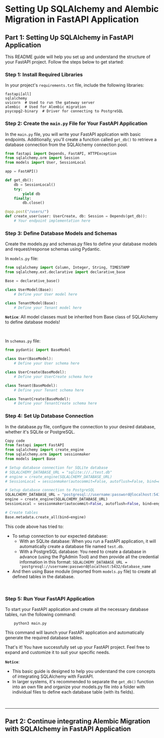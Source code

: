 # Setting Up SQLAlchemy and Alembic Migration in FastAPI Application

## **Part 1: Setting Up SQLAlchemy in FastAPI Application** 

This README guide will help you set up and understand the structure of your FastAPI project. Follow the steps below to get started:

### Step 1: Install Required Libraries

In your project's `requirements.txt` file, include the following libraries:

```plaintext
fastapi[all]
sqlalchemy
uvicorn  # Used to run the gateway server
alembic  # Used for Alembic migration
psycopg2-binary  # Driver for connecting to PostgreSQL
```

### Step 2: Create the `main.py` File for Your FastAPI Application

In the `main.py` file, you will write your FastAPI application with basic endpoints. Additionally, you'll create a function called `get_db()` to retrieve a database connection from the SQLAlchemy connection pool.

```python
from fastapi import Depends, FastAPI, HTTPException
from sqlalchemy.orm import Session
from models import User, SessionLocal

app = FastAPI()

def get_db():
    db = SessionLocal()
    try:
        yield db
    finally:
        db.close()

@app.post("/users/")
def create_user(user: UserCreate, db: Session = Depends(get_db)):
    # Your endpoint implementation here
```

### Step 3: Define Database Models and Schemas

Create the models.py and schemas.py files to define your database models and request/response schemas using Pydantic.

In `models.py` file: 

```python
from sqlalchemy import Column, Integer, String, TIMESTAMP
from sqlalchemy.ext.declarative import declarative_base

Base = declarative_base()

class UserModel(Base):
    # Define your User model here

class TenantModel(Base):
    # Define your Tenant model here
```

**`Notice`**: All model classes must be inherited from Base class of SQLAlchemy to define database models!

<br>

In `schemas.py` file: 

```python
from pydantic import BaseModel

class User(BaseModel):
    # Define your User schema here

class UserCreate(BaseModel):
    # Define your UserCreate schema here

class Tenant(BaseModel):
    # Define your Tenant schema here

class TenantCreate(BaseModel):
    # Define your TenantCreate schema here

```

### Step 4: Set Up Database Connection
In the database.py file, configure the connection to your desired database, whether it's SQLite or PostgreSQL.

```python
Copy code
from fastapi import FastAPI
from sqlalchemy import create_engine
from sqlalchemy.orm import sessionmaker
from models import Base

# Setup database connection for SQLite database
# SQLALCHEMY_DATABASE_URL = "sqlite:///./test.db"
# engine = create_engine(SQLALCHEMY_DATABASE_URL)
# SessionLocal = sessionmaker(autocommit=False, autoflush=False, bind=engine)

# Setup database connection to PostgreSQL
SQLALCHEMY_DATABASE_URL = "postgresql://username:password@localhost:5432/database_name"
engine = create_engine(SQLALCHEMY_DATABASE_URL)
SessionLocal = sessionmaker(autocommit=False, autoflush=False, bind=engine)

# Create tables
Base.metadata.create_all(bind=engine)
```

This code above has tried to: 
- To setup connection to our expected database: 
    - With an SQLite database: When you run a FastAPI application, it will automatically create a database file named `test.db`.
    - With a PostgreSQL database: You need to create a database in advance (using the PgAdmin Tool) and then provide all the credential information in this format: `SQLALCHEMY_DATABASE_URL = 'postgresql://username:password@localhost:5432/database_name`
- And then using Base module (imported from `models.py` file) to create all defined tables in the database.

<br>

### Step 5: Run Your FastAPI Application
To start your FastAPI application and create all the necessary database tables, run the following command:

```
    python3 main.py
```

This command will launch your FastAPI application and automatically generate the required database tables.

That's it! You have successfully set up your FastAPI project. Feel free to expand and customize it to suit your specific needs.

**`Notice`**:  
- This basic guide is designed to help you understand the core concepts of integrating SQLAlchemy with FastAPI.
- In larger systems, it's recommended to separate the `get_db()` function into an own file and organize your models.py file into a folder with individual files to define each database table (with its fields).

<br>

---

## **Part 2: Continue integrating Alembic Migration with SQLAlchemy in FastAPI Application** 

